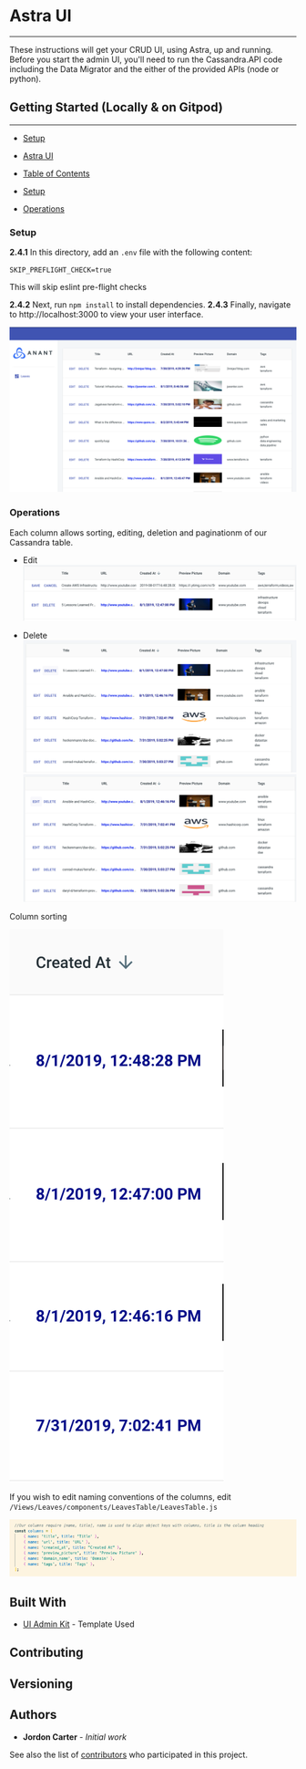 # Astra UI
---
These instructions will get your CRUD UI, using Astra, up and running.
Before you start the admin UI, you'll need to run the Cassandra.API code including the Data Migrator and the either of the provided APIs (node or python).

## Getting Started (Locally & on Gitpod)
--- 
- [Setup](#setup)
  
- [Astra UI](#h1-idastra-ui-44astra-uih1)
- [Table of Contents](#h2-idtable-of-contents-44table-of-contentsh2)
- [Setup](#setup)
- [Operations](#h2-idoperations-44operationsh2)
  

### Setup

**2.4.1** In this directory, add an `.env` file with the following content:

```
SKIP_PREFLIGHT_CHECK=true
```
This will skip eslint pre-flight checks

**2.4.2** Next, run `npm install` to install dependencies.
**2.4.3** Finally, navigate to http://localhost:3000 to view your user interface.

![Astra](src/assets/astra_ui.png)


### Operations

Each column allows sorting, editing, deletion and paginationm of our Cassandra table.


- Edit
![Astra](src/assets/edit5.png)


- Delete
![Astra](src/assets/edit3.png)
![Astra](src/assets/edit4.png)


Column sorting

![Astra](src/assets/edit2.png)


If you wish to edit naming conventions of the columns, edit `/Views/Leaves/components/LeavesTable/LeavesTable.js`

![Astra](src/assets/LeavesTableColumns.png)


## Built With

* [UI Admin Kit](https://material-ui.com/store/items/devias-kit/) - Template Used

## Contributing

## Versioning

## Authors
* **Jordon Carter** - *Initial work*

See also the list of [contributors](https://github.com/your/project/contributors) who participated in this project.